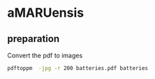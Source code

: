 # aMARUensis

## preparation

Convert the pdf to images
```bash
pdftoppm  -jpg -r 200 batteries.pdf batteries
```
